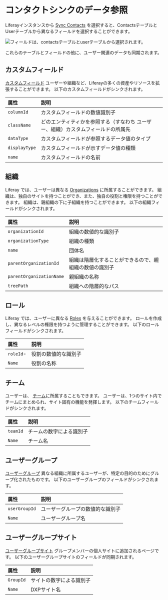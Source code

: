 # コンタクトシンクのデータ参照

Liferayインスタンスから [Sync Contacts](../getting-started/syncing-sites-and-contacts.md) を選択すると、ContactsテーブルとUserテーブルから異なるフィールドを選択することができます。

![フィールドは、contactsテーブルとuserテーブルから選択されます。](./contact-sync-data-reference/images/01.png)

これらのテーブルとフィールドの他に、ユーザー関連のデータも同期されます。

## カスタムフィールド

[カスタムフィールド](https://learn.liferay.com/dxp/latest/en/users-and-permissions/users/adding-custom-fields-to-users.html) ユーザーや組織など、Liferayの多くの資産やリソースを拡張することができます。 以下のカスタムフィールドがシンクされます。

| 属性            | 説明                                        |
|:------------- |:----------------------------------------- |
| `columnId`    | カスタムフィールドの数値識別子                           |
| `className`   | どのエンティティかを参照する（すなわち ユーザー、組織）カスタムフィールドの所属先 |
| `dataType`    | カスタムフィールドが参照するデータ値のタイプ                    |
| `displayType` | カスタムフィールドが示すデータ値の種類                       |
| `name`        | カスタムフィールドの名前                              |

## 組織

Liferay では、ユーザーは異なる [Organizations](https://learn.liferay.com/dxp/latest/en/users-and-permissions/organizations/understanding-organizations.html) に所属することができます。 組織は、独自のサイトを持つことができ、また、独自の役割と権限を持つことができます。 組織は、親組織の下に子組織を持つことができます。 以下の組織フィールドがシンクされます。

| 属性                       | 説明                          |
|:------------------------ |:--------------------------- |
| `organizationId`         | 組織の数値的な識別子                  |
| `organizationType`       | 組織の種類                       |
| `name`                   | 団体名                         |
| `parentOrganizationId`   | 組織は階層化することができるので、親組織の数値の識別子 |
| `parentOrganizationName` | 親組織の名称                      |
| `treePath`               | 組織への階層的なパス                  |

## ロール

Liferay では、ユーザーに異なる [Roles](https://learn.liferay.com/dxp/latest/en/users-and-permissions/roles-and-permissions/understanding-roles-and-permissions.html) を与えることができます。 ロールを作成し、異なるレベルの権限を持つように管理することができます。 以下のロールフィールドがシンクされます。

| 属性        | 説明         |
|:--------- |:---------- |
| `roleId`- | 役割の数値的な識別子 |
| `Name`    | 役割の名称      |

## チーム

 ユーザーは、 [チーム](https://learn.liferay.com/dxp/latest/en/site-building/sites/site-membership/creating-teams-for-sites.html)に所属することもできます。 ユーザーは、1つのサイト内でチームにまとめられ、サイト固有の機能を発揮します。 以下のチームフィールドがシンクされます。

| 属性       | 説明           |
|:-------- |:------------ |
| `teamId` | チームの数字による識別子 |
| `Name`   | チーム名         |

## ユーザーグループ

[ユーザーグループ](https://learn.liferay.com/dxp/latest/en/users-and-permissions/user-groups/creating-and-managing-user-groups.html) 異なる組織に所属するユーザーが、特定の目的のためにグループ化されたものです。 以下のユーザーグループのフィールドがシンクされます。

| 属性            | 説明               |
|:------------- |:---------------- |
| `userGroupId` | ユーザーグループの数値的な識別子 |
| `Name`        | ユーザーグループ名        |

## ユーザーグループサイト

[ユーザーグループサイト](https://learn.liferay.com/dxp/latest/en/users-and-permissions/user-groups.html) グループメンバーの個人サイトに追加されるページです。 以下のユーザーグループサイトのフィールドが同期されます。

| 属性        | 説明           |
|:--------- |:------------ |
| `GroupId` | サイトの数字による識別子 |
| `Name`    | DXPサイト名      |
